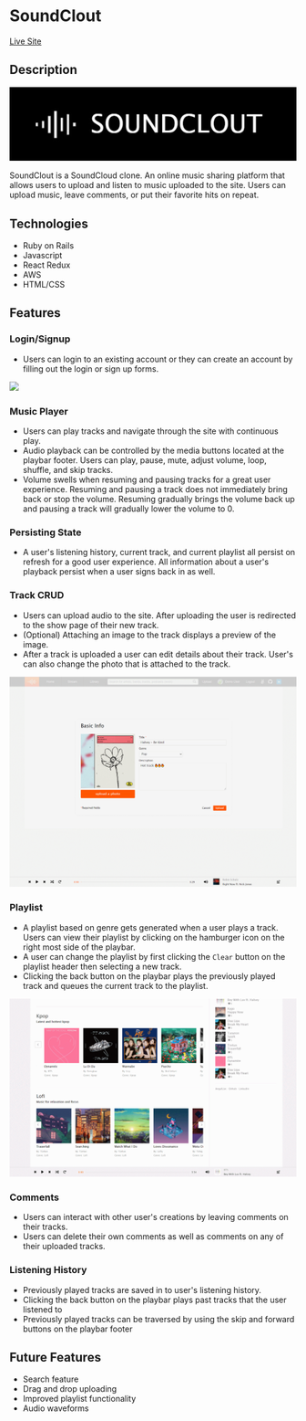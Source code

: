 # SoundClout

[Live Site](https://kenny-fsp.herokuapp.com/#/)

## Description
<img src="app/assets/images/black.jpg"/>

SoundClout is a SoundCloud clone. An online music sharing platform that allows users to upload and listen to music uploaded to the site. Users can upload music, leave comments, or 
put their favorite hits on repeat.

## Technologies
* Ruby on Rails
* Javascript
* React Redux
* AWS
* HTML/CSS

## Features

### Login/Signup
* Users can login to an existing account or they can create an account by filling out the login or sign up forms.

<img src="app/assets/images/login.gif"/>

### Music Player
* Users can play tracks and navigate through the site with continuous play.
* Audio playback can be controlled by the media buttons located at the playbar footer. Users can play, pause, mute, adjust volume, loop, shuffle, and skip tracks.
* Volume swells when resuming and pausing tracks for a great user experience. Resuming and pausing a track does not immediately bring back or stop the volume. Resuming gradually brings the volume back up
and pausing a track will gradually lower the volume to 0.

### Persisting State
* A user's listening history, current track, and current playlist all persist on refresh for a good user experience. All information about a user's playback persist when a user signs back in as well.

### Track CRUD
* Users can upload audio to the site. After uploading the user is redirected to the show page of their new track.
* (Optional) Attaching an image to the track displays a preview of the image.
* After a track is uploaded a user can edit details about their track. User's can also change the photo that is attached to the track.
<img src="app/assets/images/crud.gif"/>

### Playlist
* A playlist based on genre gets generated when a user plays a track. Users can view their playlist by clicking on the hamburger icon on the right most side of the playbar.
* A user can change the playlist by first clicking the `Clear` button on the playlist header then selecting a new track.
* Clicking the back button on the playbar plays the previously played track and queues the current track to the playlist.

<img src="app/assets/images/playlist.gif"/>

### Comments
* Users can interact with other user's creations by leaving comments on their tracks.
* Users can delete their own comments as well as comments on any of their uploaded tracks.

### Listening History
* Previously played tracks are saved in to user's listening history.
* Clicking the back button on the playbar plays past tracks that the user listened to 
* Previously played tracks can be traversed by using the skip and forward buttons on the playbar footer

## Future Features
* Search feature
* Drag and drop uploading
* Improved playlist functionality
* Audio waveforms